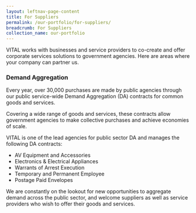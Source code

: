 ```yaml
---
layout: leftnav-page-content
title: For Suppliers
permalink: /our-portfolio/for-suppliers/
breadcrumb: For Suppliers
collection_name: our-portfolio
---
```

VITAL works with businesses and service providers to co-create and offer corporate services solutions to government agencies. Here are areas where your company can partner us.

### Demand Aggregation
Every year, over 30,000 purchases are made by public agencies through our public service-wide Demand Aggregation (DA) contracts for common goods and services.

Covering a wide range of goods and services, these contracts allow government agencies to make collective purchases and achieve economies of scale.

VITAL is one of the lead agencies for public sector DA and manages the following DA contracts:
* AV Equipment and Accessories
* Electronics & Electrical Appliances
* Warrants of Arrest Execution
* Temporary and Permanent Employee
* Postage Paid Envelopes

We are constantly on the lookout for new opportunities to aggregate demand across the public sector, and welcome suppliers as well as service providers who wish to offer their goods and services.
